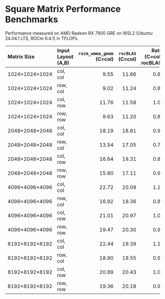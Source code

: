 # Square Matrix Performance Benchmarks

Performance measured on AMD Radeon RX 7900 GRE on WSL2 (Ubuntu 24.04.1 LTS, ROCm 6.4.1) in TFLOPs.

| Matrix Size    | Input Layout (A,B) | `rocm_wmma_gemm`<br>(C=col) | `rocBLAS`<br>(C=col) | Ratio<br>(C=col / rocBLAS) | `rocm_wmma_gemm`<br>(C=row) | Ratio<br>(C=row / rocBLAS) |
|:---------------|:-------------------|---------------------------:|--------------------:|--------------------------:|---------------------------:|--------------------------:|
| 1024×1024×1024 | col, col           |                       9.55 |               11.66 |                      0.82 |                       9.60 |                      0.82 |
| 1024×1024×1024 | row, col           |                       9.02 |               11.24 |                      0.80 |                       9.81 |                      0.87 |
| 1024×1024×1024 | col, row           |                      11.76 |               11.58 |                      1.02 |                      11.77 |                      1.02 |
| 1024×1024×1024 | row, row           |                       9.63 |               11.20 |                      0.86 |                      10.56 |                      0.94 |
| 2048×2048×2048 | col, col           |                      18.19 |               18.81 |                      0.97 |                      19.06 |                      1.01 |
| 2048×2048×2048 | row, col           |                      13.54 |               17.05 |                      0.79 |                      14.04 |                      0.82 |
| 2048×2048×2048 | col, row           |                      16.64 |               19.31 |                      0.86 |                      20.60 |                      1.07 |
| 2048×2048×2048 | row, row           |                      15.80 |               17.11 |                      0.92 |                      19.48 |                      1.14 |
| 4096×4096×4096 | col, col           |                      22.72 |               20.09 |                      1.13 |                      23.49 |                      1.17 |
| 4096×4096×4096 | row, col           |                      16.92 |               19.36 |                      0.87 |                      21.02 |                      1.09 |
| 4096×4096×4096 | col, row           |                      21.01 |               20.97 |                      1.00 |                      26.07 |                      1.24 |
| 4096×4096×4096 | row, row           |                      19.47 |               20.30 |                      0.96 |                      23.59 |                      1.16 |
| 8192×8192×8192 | col, col           |                      22.44 |               19.39 |                      1.16 |                      23.47 |                      1.21 |
| 8192×8192×8192 | row, col           |                      18.90 |               19.55 |                      0.97 |                      21.50 |                      1.10 |
| 8192×8192×8192 | col, row           |                      20.89 |               20.43 |                      1.02 |                      25.72 |                      1.26 |
| 8192×8192×8192 | row, row           |                      19.36 |               20.18 |                      0.96 |                      24.16 |                      1.20 |
